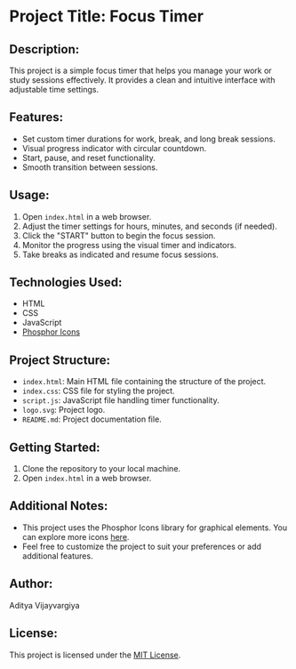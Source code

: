 # Project Title: Focus Timer

## Description:
This project is a simple focus timer that helps you manage your work or study sessions effectively. It provides a clean and intuitive interface with adjustable time settings.

## Features:
- Set custom timer durations for work, break, and long break sessions.
- Visual progress indicator with circular countdown.
- Start, pause, and reset functionality.
- Smooth transition between sessions.

## Usage:
1. Open `index.html` in a web browser.
2. Adjust the timer settings for hours, minutes, and seconds (if needed).
3. Click the "START" button to begin the focus session.
4. Monitor the progress using the visual timer and indicators.
5. Take breaks as indicated and resume focus sessions.

## Technologies Used:
- HTML
- CSS
- JavaScript
- [Phosphor Icons](https://phosphoricons.com/)

## Project Structure:
- `index.html`: Main HTML file containing the structure of the project.
- `index.css`: CSS file for styling the project.
- `script.js`: JavaScript file handling timer functionality.
- `logo.svg`: Project logo.
- `README.md`: Project documentation file.

## Getting Started:
1. Clone the repository to your local machine.
2. Open `index.html` in a web browser.

## Additional Notes:
- This project uses the Phosphor Icons library for graphical elements. You can explore more icons [here](https://phosphoricons.com/).
- Feel free to customize the project to suit your preferences or add additional features.

## Author:
Aditya Vijayvargiya

## License:
This project is licensed under the [MIT License](LICENSE).
